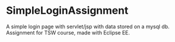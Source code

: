 # SimpleLoginAssignment
A simple login page with servlet/jsp with data stored on a mysql db.<br> Assignment for TSW course, made with Eclipse EE.
